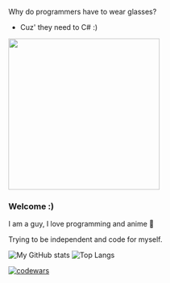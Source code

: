 Why do programmers have to wear glasses?
* Cuz' they need to C# :)

<img src="https://user-images.githubusercontent.com/65429873/124316689-47134080-db76-11eb-9d3e-ca08cbd5e8e3.png" height="300px"/>


### Welcome :)
I am a guy, I love programming and anime 🐾

Trying to be independent and code for myself.



![My GitHub stats](https://github-readme-stats.vercel.app/api?username=gXLg&theme=dark&show_icons=true)
![Top Langs](https://github-readme-stats.vercel.app/api/top-langs/?username=gXLg&theme=dark&layout=compact)



[![codewars](https://www.codewars.com/users/Kemuri/badges/large)](https://www.codewars.com/users/Kemuri)
